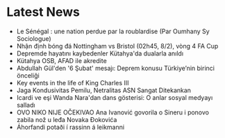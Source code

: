 # Latest News
-  Le Sénégal : une nation perdue par la roublardise (Par Oumhany Sy Sociologue)
-  Nhận định bóng đá Nottingham vs Bristol (02h45, 8/2), vòng 4 FA Cup
-  Depremde hayatını kaybedenler Kütahya'da dualarla anıldı
-  Kütahya OSB, AFAD ile akredite
-  Abdullah Gül'den '6 Şubat' mesajı: Deprem konusu Türkiye’nin birinci önceliği
-  Key events in the life of King Charles III
-  Jaga Kondusivitas Pemilu, Netralitas ASN Sangat Ditekankan
-  Icardi ve eşi Wanda Nara'dan dans gösterisi: O anlar sosyal medyayı salladı
-  OVO NIKO NIJE OČEKIVAO Ana Ivanović govorila o Sineru i ponovo zabila nož u leđa Novaka Đokovića
-  Áhorfandi potaði í rassinn á leikmanni
